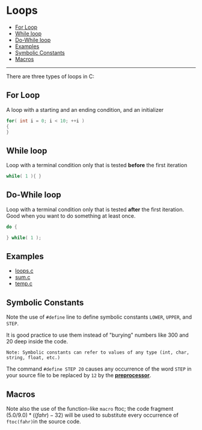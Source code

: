 # Loops

- [For Loop](#for-loop)
- [While loop](#while-loop)
- [Do-While loop](#do-while-loop)
- [Examples](#examples)
- [Symbolic Constants](#symbolic-constants)
- [Macros](#macros)
---

There are three types of loops in C:

## For Loop

A loop with a starting and an ending condition, and an initializer

```c
for( int i = 0; i < 10; ++i )
{ 
}
```

## While loop

Loop with a terminal condition only that is tested **before** the first iteration

```c
while( 1 ){ }
```

## Do-While loop

Loop with a terminal condition only that is tested **after** the first iteration.
Good when you want to do something at least once.

```c
do {

} while( 1 );
```
   
## Examples 

* [loops.c](./loops.c)
* [sum.c](./sum.c)
* [temp.c](./temp.c)


## Symbolic Constants

Note the use of `#define` line to define symbolic constants `LOWER`, `UPPER`, and `STEP`.

It is good practice to use them instead of "burying" numbers like 300 and 20 deep inside the code. 

    Note: Symbolic constants can refer to values of any type (int, char, string, float, etc.)


The command `#define STEP 20` causes any occurrence of the word `STEP` in your source file to be replaced by `12` by the [**preprocessor**](../1-First/README.md#preprocessing-still-c-code). 

## Macros
Note also the use of the function-like `macro` ftoc; the code fragment $(5.0/9.0)*((fahr)-32)$ will be used to substitute every occurrence of `ftoc(fahr)`in the source code.